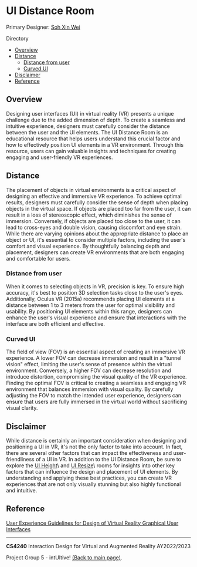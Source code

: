 # UI Distance Room
Primary Designer: [Soh Xin Wei](https://github.com/xiinweii98)

Directory
- [Overview](#overview)
- [Distance](#distance)
  - [Distance from user](#distance-from-user)
  - [Curved UI](#curved-ui)
- [Disclaimer](#disclaimer)
- [Reference](#reference)

## Overview
Designing user interfaces (UI) in virtual reality (VR) presents a unique challenge due to the added dimension of depth. To create a seamless and intuitive experience, designers must carefully consider the distance between the user and the UI elements. The UI Distance Room is an educational resource that helps users understand this crucial factor and how to effectively position UI elements in a VR environment. Through this resource, users can gain valuable insights and techniques for creating engaging and user-friendly VR experiences.

## Distance
The placement of objects in virtual environments is a critical aspect of designing an effective and immersive VR experience. To achieve optimal results, designers must carefully consider the sense of depth when placing objects in the virtual space. If objects are placed too far from the user, it can result in a loss of stereoscopic effect, which diminishes the sense of immersion. Conversely, if objects are placed too close to the user, it can lead to cross-eyes and double vision, causing discomfort and eye strain. While there are varying opinions about the appropriate distance to place an object or UI, it's essential to consider multiple factors, including the user's comfort and visual experience. By thoughtfully balancing depth and placement, designers can create VR environments that are both engaging and comfortable for users. 

### Distance from user
When it comes to selecting objects in VR, precision is key. To ensure high accuracy, it's best to position 3D selection tasks close to the user's eyes. Additionally, Oculus VR (2015a) recommends placing UI elements at a distance between 1 to 3 meters from the user for optimal visibility and usability. By positioning UI elements within this range, designers can enhance the user's visual experience and ensure that interactions with the interface are both efficient and effective.

### Curved UI
The field of view (FOV) is an essential aspect of creating an immersive VR experience. A lower FOV can decrease immersion and result in a "tunnel vision" effect, limiting the user's sense of presence within the virtual environment. Conversely, a higher FOV can decrease resolution and introduce distortion, compromising the visual quality of the VR experience. Finding the optimal FOV is critical to creating a seamless and engaging VR environment that balances immersion with visual quality. By carefully adjusting the FOV to match the intended user experience, designers can ensure that users are fully immersed in the virtual world without sacrificing visual clarity.

## Disclaimer
While distance is certainly an important consideration when designing and positioning a UI in VR, it's not the only factor to take into account. In fact, there are several other factors that can impact the effectiveness and user-friendliness of a UI in VR. In addition to the UI Distance Room, be sure to explore the [UI Height](../1_UIHeight/height.md)\ and [UI Resize](../5_UIResize/resize.md)\ rooms for insights into other key factors that can influence the design and placement of UI elements. By understanding and applying these best practices, you can create VR experiences that are not only visually stunning but also highly functional and intuitive.

## Reference
[User Experience Guidelines for Design of Virtual Reality Graphical User Interfaces](http://www.diva-portal.org/smash/get/diva2:939381/FULLTEXT01.pdf)

---
**CS4240** Interaction Design for Virtual and Augmented Reality AY2022/2023

Project Group 5 - intUItive! [(Back to main page)](../README.md).